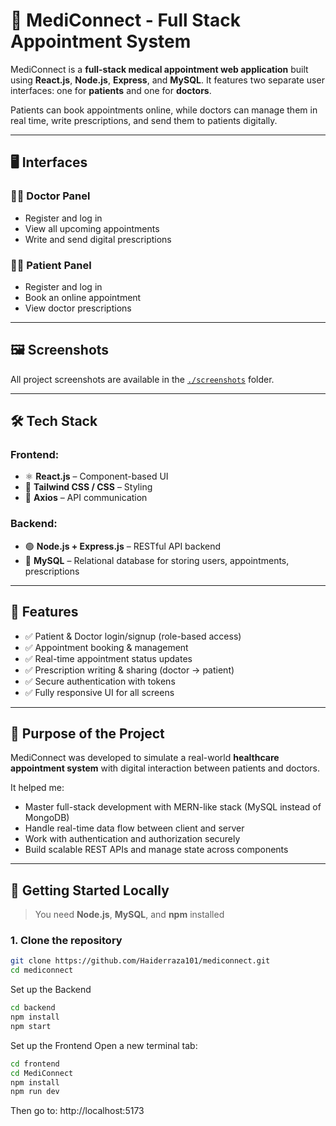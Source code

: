 # 💊 MediConnect - Full Stack Appointment System

MediConnect is a **full-stack medical appointment web application** built using **React.js**, **Node.js**, **Express**, and **MySQL**. It features two separate user interfaces: one for **patients** and one for **doctors**.

Patients can book appointments online, while doctors can manage them in real time, write prescriptions, and send them to patients digitally.

---

## 🖥️ Interfaces

### 👨‍⚕️ Doctor Panel
- Register and log in
- View all upcoming appointments
- Write and send digital prescriptions

### 🧑‍💼 Patient Panel
- Register and log in
- Book an online appointment
- View doctor prescriptions

---

## 🖼️ Screenshots

All project screenshots are available in the [`./screenshots`](./screenshots) folder.


---

## 🛠️ Tech Stack

### Frontend:
- ⚛️ **React.js** – Component-based UI
- 🎨 **Tailwind CSS / CSS** – Styling
- 🔄 **Axios** – API communication

### Backend:
- 🟢 **Node.js + Express.js** – RESTful API backend
- 🐬 **MySQL** – Relational database for storing users, appointments, prescriptions

---

## 🔐 Features

- ✅ Patient & Doctor login/signup (role-based access)
- ✅ Appointment booking & management
- ✅ Real-time appointment status updates
- ✅ Prescription writing & sharing (doctor → patient)
- ✅ Secure authentication with tokens
- ✅ Fully responsive UI for all screens

---

## 🧠 Purpose of the Project

MediConnect was developed to simulate a real-world **healthcare appointment system** with digital interaction between patients and doctors.

It helped me:
- Master full-stack development with MERN-like stack (MySQL instead of MongoDB)
- Handle real-time data flow between client and server
- Work with authentication and authorization securely
- Build scalable REST APIs and manage state across components

---

## 🚀 Getting Started Locally

> You need **Node.js**, **MySQL**, and **npm** installed

### 1. Clone the repository

```bash
git clone https://github.com/Haiderraza101/mediconnect.git
cd mediconnect

```
 Set up the Backend
```bash
cd backend
npm install
npm start
```

Set up the Frontend
Open a new terminal tab:

```bash
cd frontend
cd MediConnect
npm install
npm run dev
```
Then go to: http://localhost:5173
